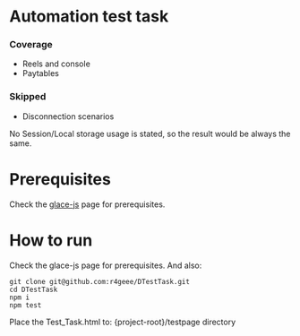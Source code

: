 # Automation test task
### Coverage
* Reels and console
* Paytables

### Skipped
* Disconnection scenarios

No Session/Local storage usage is stated, so the result would be always the same.

# Prerequisites
Check the [glace-js](https://github.com/glacejs/glace-js)  page for prerequisites.
 
# How to run
Check the glace-js page for prerequisites. And also:
```
git clone git@github.com:r4geee/DTestTask.git
cd DTestTask    
npm i
npm test
```
Place the Test_Task.html to:
{project-root}/testpage directory